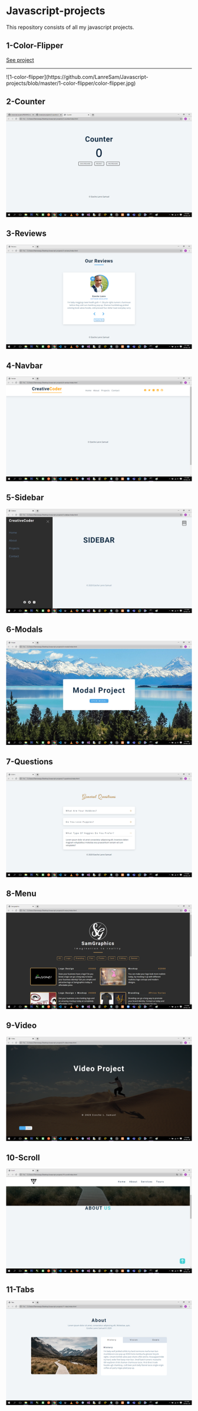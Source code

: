 # Javascript-projects
This repository consists of all my javascript projects.


## 1-Color-Flipper
<a href="https://lanresam.github.io/Javascript-projects/1-color-flipper/">See project</a>
<hr/>
![1-color-flipper](https://github.com/LanreSam/Javascript-projects/blob/master/1-color-flipper/color-flipper.jpg)

## 2-Counter
![2-Counter](https://github.com/LanreSam/Javascript-projects/blob/master/2-counter/counter.png)

## 3-Reviews
![3-reviews](https://github.com/LanreSam/Javascript-projects/blob/master/3-reviews/reviews.png)

## 4-Navbar
![4-Navbar](https://github.com/LanreSam/Javascript-projects/blob/master/4-navbar/navbar.png)

## 5-Sidebar
![5-Sidebar](https://github.com/LanreSam/Javascript-projects/blob/master/5-sidebar/sidebar.png)

## 6-Modals
![6-Modals](https://github.com/LanreSam/Javascript-projects/blob/master/6-modal/modal.png)

## 7-Questions
![7-Questions](https://github.com/LanreSam/Javascript-projects/blob/master/7-questions/questions.png)

## 8-Menu
![8-Menu](https://github.com/LanreSam/Javascript-projects/blob/master/8-menu/menu.png)

## 9-Video
![9-Video](https://github.com/LanreSam/Javascript-projects/blob/master/9-video/video.png)

## 10-Scroll
![10-Scroll](https://github.com/LanreSam/Javascript-projects/blob/master/10-scroll/scroll.png)

## 11-Tabs
![11-Tabs](https://github.com/LanreSam/Javascript-projects/blob/master/11-tabs/tabs.png)
